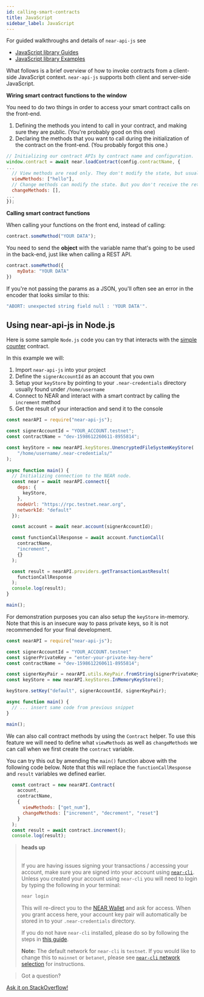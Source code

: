 ```yaml
---
id: calling-smart-contracts
title: JavaScript
sidebar_label: JavaScript
---
```


For guided walkthroughs and details of `near-api-js` see
- [JavaScript library Guides](/docs/tutorials/frontend/guides)
- [JavaScript library Examples](/docs/)

What follows is a brief overview of how to invoke contracts from a client-side JavaScript context.  `near-api-js` supports both client and server-side JavaScript.

**Wiring smart contract functions to the window**

You need to do two things in order to access your smart contract calls on the front-end.

1. Defining the methods you intend to call in your contract, and making sure they are public. \(You're probably good on this one\)
2. Declaring the methods that you want to call during the initialization of the contract on the front-end. \(You probably forgot this one.\)

```javascript
// Initializing our contract APIs by contract name and configuration.
window.contract = await near.loadContract(config.contractName, {
...
  // View methods are read only. They don't modify the state, but usually return some value.
  viewMethods: ["hello"],
  // Change methods can modify the state. But you don't receive the returned value when called.
  changeMethods: [],
...
});
```

**Calling smart contract functions**

When calling your functions on the front end, instead of calling:

```javascript
contract.someMethod("YOUR DATA");
```

You need to send the **object** with the variable name that's going to be used in the back-end, just like when calling a REST API.

```javascript
contract.someMethod({
    myData: "YOUR DATA"
})
```

If you're not passing the params as a JSON, you'll often see an error in the encoder that looks similar to this:

```ts
"ABORT: unexpected string field null : 'YOUR DATA'".
```

## Using near-api-js in Node.js

Here is some sample `Node.js` code you can try that interacts with the [simple counter](https://examples.near.org/rust-counter) contract.

In this example we will:
  1) Import `near-api-js` into your project
  2) Define the `signerAccountId` as an account that you own
  3) Setup your `keyStore` by pointing to your `.near-credentials` directory usually found under `/home/username`
  4) Connect to NEAR and interact with a smart contract by calling the `increment` method
  5) Get the result of your interaction and send it to the console

```javascript
const nearAPI = require("near-api-js");

const signerAccountId = "YOUR_ACCOUNT.testnet";
const contractName = "dev-1598612260611-8955814";

const keyStore = new nearAPI.keyStores.UnencryptedFileSystemKeyStore(
    "/home/username/.near-credentials/"
);
 
async function main() {
  // Initializing connection to the NEAR node.
  const near = await nearAPI.connect({
    deps: {
      keyStore,
    },
    nodeUrl: "https://rpc.testnet.near.org",
    networkId: "default"
  });

  const account = await near.account(signerAccountId);

  const functionCallResponse = await account.functionCall(
    contractName,
    "increment",
    {}
  );

  const result = nearAPI.providers.getTransactionLastResult(
    functionCallResponse
  );
  console.log(result);
}

main();
```

For demonstration purposes you can also setup the `keyStore` in-memory. Note that this is an insecure way to pass private keys, so it is not recommended for your final development.

```javascript
const nearAPI = require("near-api-js");

const signerAccountId = "YOUR_ACCOUNT.testnet"
const signerPrivateKey = "enter-your-private-key-here"
const contractName = "dev-1598612260611-8955814";

const signerKeyPair = nearAPI.utils.KeyPair.fromString(signerPrivateKey);
const keyStore = new nearAPI.keyStores.InMemoryKeyStore();

keyStore.setKey("default", signerAccountId, signerKeyPair);

async function main() {
  // ... insert same code from previous snippet
}

main();
```

We can also call contract methods by using the `Contract` helper. To use this feature we will need to define what `viewMethods` as well as `changeMethods` we can call when we first create the `contract` variable.

You can try this out by amending the `main()` function above with the following code below.  Note that this will replace the `functionCallResponse` and `result` variables we defined earlier.

```javascript
  const contract = new nearAPI.Contract(
    account,
    contractName,
    {
      viewMethods: ["get_num"],
      changeMethods: ["increment", "decrement", "reset"]
    }
  );
  const result = await contract.increment();
  console.log(result);
```

<blockquote class="warning">
<strong>heads up</strong><br><br>

If you are having issues signing your transactions / accessing your account, make sure you are signed into your account using [`near-cli`](/docs/tools/near-cli). Unless you created your account using `near-cli` you will need to login by typing the following in your terminal:

```bash
near login
```

This will re-direct you to the [NEAR Wallet](https://wallet.testnet.near.org/) and ask for access. When you grant access here, your account key pair will automatically be stored in to your `.near-credentials` directory. 

If you do not have `near-cli` installed, please do so by following the steps in [this guide](/docs/tools/near-cli).

**Note:** The default network for `near-cli` is `testnet`. If you would like to change this to `mainnet` or `betanet`, please see [`near-cli` network selection](/docs/tools/near-cli#network-selection) for instructions.

</blockquote>

>Got a question?
<a href="https://stackoverflow.com/questions/tagged/nearprotocol">
  <h8>Ask it on StackOverflow!</h8></a>
